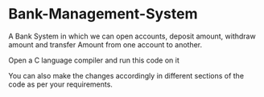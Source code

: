 # Bank-Management-System
A Bank System in which we can open accounts, deposit amount, withdraw amount and  transfer Amount from one account to another.

Open a C language compiler and run this code on it

You can also make the changes accordingly in different sections of the code as per your requirements.
